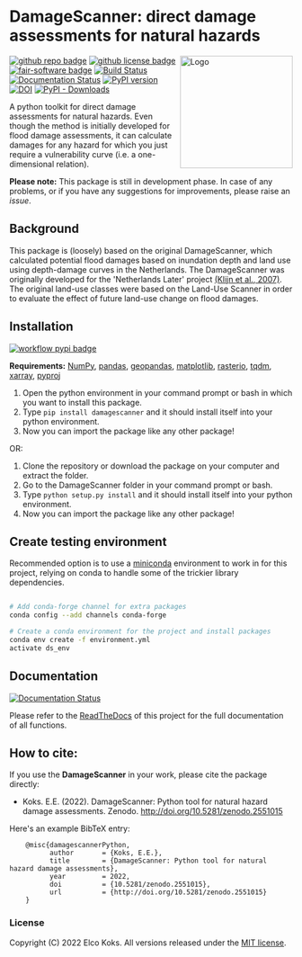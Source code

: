 # DamageScanner: direct damage assessments for natural hazards

<img align="right" width="200" alt="Logo" src="https://raw.githubusercontent.com/ElcoK/DamageScanner/master/docs/ds_logo.png">


[![github repo badge](https://img.shields.io/badge/github-repo-000.svg?logo=github&labelColor=gray&color=blue)](https://github.com/ElcoK/DamageScanner)
[![github license badge](https://img.shields.io/github/license/ElcoK/DamageScanner)](https://github.com/ElcoK/DamageScanner)
[![fair-software badge](https://img.shields.io/badge/fair--software.eu-%E2%97%8F%20%20%E2%97%8F%20%20%E2%97%8F%20%20%E2%97%8F%20%20%E2%97%8B-yellow)](https://fair-software.eu)
[![Build Status](https://travis-ci.com/ElcoK/DamageScanner.svg?branch=master)](https://travis-ci.com/ElcoK/DamageScanner) [![Documentation Status](https://readthedocs.org/projects/damagescanner/badge/?version=latest)](https://damagescanner.readthedocs.io/en/latest/?badge=latest) 
[![PyPI version](https://badge.fury.io/py/damagescanner.svg)](https://badge.fury.io/py/damagescanner) 
[![DOI](https://zenodo.org/badge/DOI/10.5281/zenodo.2551015.svg)](https://doi.org/10.5281/zenodo.2551015) 
[![PyPI - Downloads](https://img.shields.io/pypi/dm/damagescanner?color=yellow&label=Downloads)](https://pypistats.org/packages/damagescanner)


A python toolkit for direct damage assessments for natural hazards. Even though the method is initially developed for flood damage assessments, it can calculate damages for any hazard for which you just require a vulnerability curve (i.e. a one-dimensional relation). 

**Please note:** This package is still in development phase. In case of any problems, or if you have any suggestions for improvements, please raise an *issue*. 

## Background
This package is (loosely) based on the original DamageScanner, which calculated potential flood damages based on inundation depth and land use using depth-damage curves in the Netherlands. The DamageScanner was originally developed for the 'Netherlands Later' project [(Klijn et al., 2007)](https://www.rivm.nl/bibliotheek/digitaaldepot/WL_rapport_Overstromingsrisicos_Nederland.pdf).  The original land-use classes were based on the Land-Use Scanner in order to evaluate the effect of future land-use change on flood damages. 

## Installation
[![workflow pypi badge](https://img.shields.io/pypi/v/damagescanner.svg?colorB=blue)](https://pypi.python.org/project/damagescanner/)

**Requirements:** [NumPy](http://www.numpy.org/), [pandas](https://pandas.pydata.org/), [geopandas](http://geopandas.org/), [matplotlib](https://matplotlib.org/), [rasterio](https://github.com/mapbox/rasterio), [tqdm](https://github.com/tqdm/tqdm), 
[xarray](https://docs.xarray.dev/en/stable/), [pyproj](https://pyproj4.github.io/pyproj/stable/) 


1. Open the python environment in your command prompt or bash in which you want to install this package.
2. Type ``pip install damagescanner`` and it should install itself into your python environment.
3. Now you can import the package like any other package!

OR:

1. Clone the repository or download the package on your computer and extract the folder.
2. Go to the DamageScanner folder in your command prompt or bash.
3. Type ``python setup.py install`` and it should install itself into your python environment.
4. Now you can import the package like any other package!

## Create testing environment
Recommended option is to use a [miniconda](https://conda.io/miniconda.html)
environment to work in for this project, relying on conda to handle some of the
trickier library dependencies.

```bash

# Add conda-forge channel for extra packages
conda config --add channels conda-forge

# Create a conda environment for the project and install packages
conda env create -f environment.yml
activate ds_env

```

## Documentation
[![Documentation Status](https://readthedocs.org/projects/damagescanner/badge/?version=latest)](https://damagescanner.readthedocs.io/en/latest/?badge=latest) 

Please refer to the [ReadTheDocs](http://damagescanner.readthedocs.io/) of this project for the full documentation of all functions. 

## How to cite:
If you use the **DamageScanner** in your work, please cite the package directly:

* Koks. E.E. (2022). DamageScanner: Python tool for natural hazard damage assessments. Zenodo. http://doi.org/10.5281/zenodo.2551015

Here's an example BibTeX entry:

        @misc{damagescannerPython,
              author       = {Koks, E.E.},
              title        = {DamageScanner: Python tool for natural hazard damage assessments},
              year         = 2022,
              doi          = {10.5281/zenodo.2551015},
              url          = {http://doi.org/10.5281/zenodo.2551015}
        }

### License
Copyright (C) 2022 Elco Koks. All versions released under the [MIT license](LICENSE).
